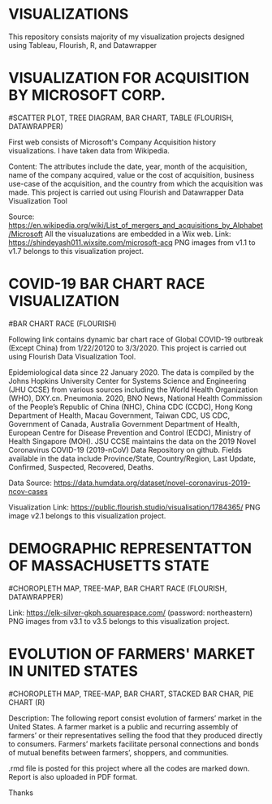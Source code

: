 # VISUALIZATIONS
This repository consists majority of my visualization projects designed using Tableau, Flourish, R, and Datawrapper

# VISUALIZATION FOR ACQUISITION BY MICROSOFT CORP.
#SCATTER PLOT, TREE DIAGRAM, BAR CHART, TABLE (FLOURISH, DATAWRAPPER)

First web consists of Microsoft's Company Acquisition history visualizations. I have taken data from Wikipedia.

Content: The attributes include the date, year, month of the acquisition, name of the company acquired, value or the cost of acquisition, business use-case of the acquisition, and the country from which the acquisition was made.
This project is carried out using Flourish and Datawrapper Data Visualization Tool

Source: https://en.wikipedia.org/wiki/List_of_mergers_and_acquisitions_by_Alphabet/Microsoft
All the visualuzations are embedded in a Wix web. Link: https://shindeyash011.wixsite.com/microsoft-acq
PNG images from v1.1 to v1.7 belongs to this visualization project.


# COVID-19 BAR CHART RACE VISUALIZATION
#BAR CHART RACE (FLOURISH)

Following link contains dynamic bar chart race of Global COVID-19 outbreak (Except China) from 1/22/20120 to 3/3/2020.
This project is carried out using Flourish Data Visualization Tool.

Epidemiological data since 22 January 2020. The data is compiled by the Johns Hopkins University Center for Systems Science and Engineering (JHU CCSE) from various sources including the World Health Organization (WHO), DXY.cn. Pneumonia. 2020, BNO News, National Health Commission of the People’s Republic of China (NHC), China CDC (CCDC), Hong Kong Department of Health, Macau Government, Taiwan CDC, US CDC, Government of Canada, Australia Government Department of Health, European Centre for Disease Prevention and Control (ECDC), Ministry of Health Singapore (MOH). JSU CCSE maintains the data on the 2019 Novel Coronavirus COVID-19 (2019-nCoV) Data Repository on github. Fields available in the data include Province/State, Country/Region, Last Update, Confirmed, Suspected, Recovered, Deaths.


Data Source: https://data.humdata.org/dataset/novel-coronavirus-2019-ncov-cases

Visualization Link: https://public.flourish.studio/visualisation/1784365/
PNG image v2.1 belongs to this visualization project.


# DEMOGRAPHIC REPRESENTATTON OF MASSACHUSETTS STATE
#CHOROPLETH MAP, TREE-MAP, BAR CHART RACE (FLOURISH, DATAWRAPPER)

Link: https://elk-silver-gkph.squarespace.com/ (password: northeastern)
PNG images from v3.1 to v3.5 belongs to this visualization project.


# EVOLUTION OF FARMERS' MARKET IN UNITED STATES
#CHOROPLETH MAP, TREE-MAP, BAR CHART, STACKED BAR CHAR, PIE CHART (R)

Description: The following report consist evolution of farmers’ market in the United States. A farmer market is a public and recurring assembly of farmers’ or their representatives selling the food that they produced directly to consumers. Farmers’ markets facilitate personal connections and bonds of mutual benefits between farmers’, shoppers, and communities.

.rmd file is posted for this project where all the codes are marked down.
Report is also uploaded in PDF format.

Thanks

